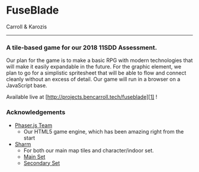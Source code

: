 # FuseBlade
Carroll & Karozis

---

### A tile-based game for our 2018 11SDD Assessment.

Our plan for the game is to make a basic RPG with modern technologies that will make it easily expandable in the future. For the graphic element, we plan to go for a simplistic spritesheet that will be able to flow and connect cleanly without an excess of detail. Our game will run in a browser on a JavaScript base.

Available live at [http://projects.bencarroll.tech/fuseblade][1] !

### Acknowledgements

- [Phaser.js Team][2]
	- Our HTML5 game engine, which has been amazing right from the start
- [Sharm][3]
	- For both our main map tiles and character/indoor set.
	- [Main Set][4]
	- [Secondary Set][5]

[1]:	http://projects.bencarroll.tech/fuseblade
[2]:	https://phaser.io
[3]:	https://opengameart.org/users/sharm
[4]:	https://opengameart.org/content/16x16-overworld-tiles
[5]:	https://opengameart.org/content/tiny-16-basic